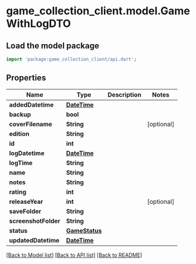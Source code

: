 # game_collection_client.model.GameWithLogDTO

## Load the model package
```dart
import 'package:game_collection_client/api.dart';
```

## Properties
Name | Type | Description | Notes
------------ | ------------- | ------------- | -------------
**addedDatetime** | [**DateTime**](DateTime.md) |  | 
**backup** | **bool** |  | 
**coverFilename** | **String** |  | [optional] 
**edition** | **String** |  | 
**id** | **int** |  | 
**logDatetime** | [**DateTime**](DateTime.md) |  | 
**logTime** | **String** |  | 
**name** | **String** |  | 
**notes** | **String** |  | 
**rating** | **int** |  | 
**releaseYear** | **int** |  | [optional] 
**saveFolder** | **String** |  | 
**screenshotFolder** | **String** |  | 
**status** | [**GameStatus**](GameStatus.md) |  | 
**updatedDatetime** | [**DateTime**](DateTime.md) |  | 

[[Back to Model list]](../README.md#documentation-for-models) [[Back to API list]](../README.md#documentation-for-api-endpoints) [[Back to README]](../README.md)


